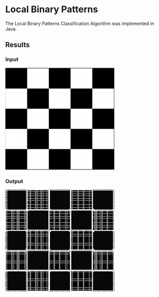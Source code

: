 # Local Binary Patterns

The Local Binary Patterns Classification Algorithm was implemented in Java.


## Results

### Input

![Input](https://github.com/cinarizasyon/local-binary-patterns/blob/master/satranc.PNG)

### Output

![Input](https://github.com/cinarizasyon/local-binary-patterns/blob/master/result.jpg)
